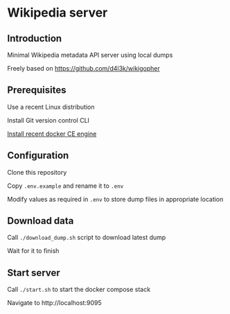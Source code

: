 Wikipedia server
============

## Introduction

Minimal Wikipedia metadata API server using local dumps

Freely based on https://github.com/d4l3k/wikigopher


## Prerequisites

Use a recent Linux distribution

Install Git version control CLI

[Install recent docker CE engine](https://docs.docker.com/engine/install/)


## Configuration

Clone this repository

Copy `.env.example` and rename it to `.env`

Modify values as required in `.env` to store dump files in appropriate location


## Download data

Call `./download_dump.sh` script to download latest dump

Wait for it to finish


## Start server

Call `./start.sh` to start the docker compose stack

Navigate to http://localhost:9095
